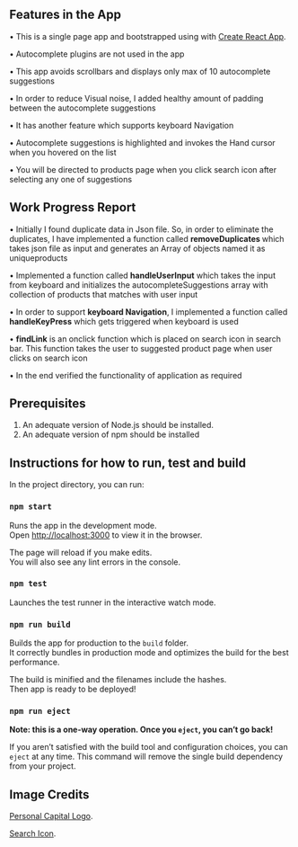 
## Features in the App
•	This is a single page app and bootstrapped using with [Create React App](https://github.com/facebook/create-react-app).

•	Autocomplete plugins are not used in the app

•	This app avoids scrollbars and displays only max of 10 autocomplete suggestions

•	In order to reduce Visual noise, I added healthy amount of padding between the autocomplete suggestions

•	It has another feature which supports keyboard Navigation

•	Autocomplete suggestions is highlighted and invokes the Hand cursor when you hovered on the list

•	You will be directed to products page when you click search icon after selecting any one of suggestions


## Work Progress Report
•	Initially I found duplicate data in Json file. So, in order to eliminate the duplicates, I have implemented a function called <b>removeDuplicates </b>which takes json file as input and generates an Array of objects named it as uniqueproducts

•	Implemented a function called <b>handleUserInput</b> which takes the input from keyboard and initializes the autocompleteSuggestions array with collection of products that matches with user input

•	In order to support <b>keyboard Navigation</b>, I implemented a function called <b>handleKeyPress</b> which gets triggered when keyboard is used

•	<b>findLink</b> is an onclick function which is placed on search icon in search bar. This function takes the user to suggested product page when user clicks on search icon

•	In the end verified the functionality of application as required


## Prerequisites
1. An adequate version of Node.js should be installed.
2. An adequate version of npm should be installed


## Instructions for how to run, test and build 

In the project directory, you can run:

### `npm start`

Runs the app in the development mode.<br>
Open [http://localhost:3000](http://localhost:3000) to view it in the browser.

The page will reload if you make edits.<br>
You will also see any lint errors in the console.

### `npm test`

Launches the test runner in the interactive watch mode.<br>

### `npm run build`

Builds the app for production to the `build` folder.<br>
It correctly bundles in production mode and optimizes the build for the best performance.

The build is minified and the filenames include the hashes.<br>
Then app is ready to be deployed!

### `npm run eject`

**Note: this is a one-way operation. Once you `eject`, you can’t go back!**

If you aren’t satisfied with the build tool and configuration choices, you can `eject` at any time. This command will remove the single build dependency from your project.


## Image Credits 

[Personal Capital Logo](https://www.personalcapital.com/logos/Personal-Capital-Logo.png).

[Search Icon](https://cdn1.iconfinder.com/data/icons/toolbar-signs/512/search-512.png).
